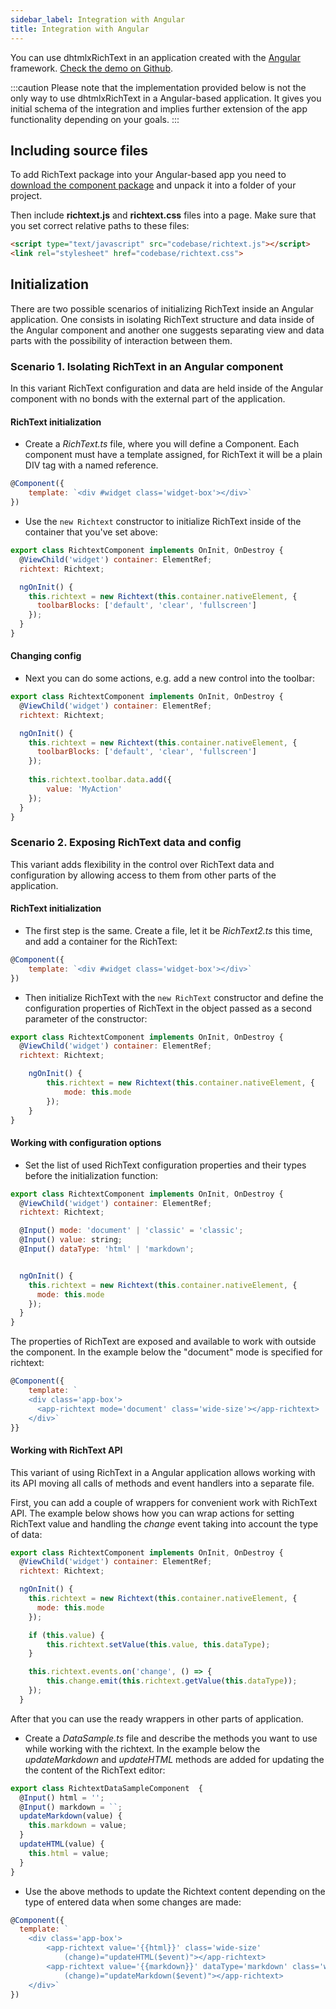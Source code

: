 ```yaml
---
sidebar_label: Integration with Angular
title: Integration with Angular
---
```


You can use dhtmlxRichText in an application created with the [Angular](https://vuejs.org/) framework. [Check the demo on Github](https://github.com/DHTMLX/angular-widgets).

:::caution 
Please note that the implementation provided below is not the only way to use dhtmlxRichText in a Angular-based application. It gives you initial schema of the integration and implies further 
extension of the app functionality depending on your goals.
:::

## Including source files

To add RichText package into your Angular-based app you need to [download the component package](https://dhtmlx.com/docs/products/dhtmlxRichText/download.shtml) and unpack it into a folder of your project.

Then include **richtext.js** and **richtext.css** files into a page. 
Make sure that you set correct relative paths to these files:

~~~html title="ndex.html"
<script type="text/javascript" src="codebase/richtext.js"></script>  
<link rel="stylesheet" href="codebase/richtext.css">
~~~


## Initialization

There are two possible scenarios of initializing RichText inside an Angular application. One consists in isolating RichText structure and data inside of the Angular component and another one suggests 
separating view and data parts with the possibility of interaction between them.

### Scenario 1. Isolating RichText in an Angular component

In this variant RichText configuration and data are held inside of the Angular component with no bonds with the external part of the application. 

#### RichText initialization

- Create a *RichText.ts* file, where you will define a Component. Each component must have a template assigned, for RichText it will be a plain DIV tag with a named reference.

~~~js title="RichText.ts"
@Component({
 	template: `<div #widget class='widget-box'></div>`
})
~~~

- Use the `new Richtext` constructor to initialize RichText inside of the container that you've set above: 

~~~js title="RichText.ts"
export class RichtextComponent implements OnInit, OnDestroy {
  @ViewChild('widget') container: ElementRef;
  richtext: Richtext;

  ngOnInit() {
    this.richtext = new Richtext(this.container.nativeElement, {
      toolbarBlocks: ['default', 'clear', 'fullscreen']
    });
  }
}
~~~

#### Changing config

- Next you can do some actions, e.g. add a new control into the toolbar:

~~~js title="RichText.ts"
export class RichtextComponent implements OnInit, OnDestroy {
  @ViewChild('widget') container: ElementRef;
  richtext: Richtext;

  ngOnInit() {
    this.richtext = new Richtext(this.container.nativeElement, {
      toolbarBlocks: ['default', 'clear', 'fullscreen']
    });
    
    this.richtext.toolbar.data.add({
        value: 'MyAction'
    });
  }
}
~~~


### Scenario 2. Exposing RichText data and config 

This variant adds flexibility in the control over RichText data and configuration by allowing access to them from other parts of the application.

#### RichText initialization

- The first step is the same. Create a file, let it be *RichText2.ts* this time, and add a container for the RichText:

~~~js title="RichText2.ts"
@Component({
 	template: `<div #widget class='widget-box'></div>`
})
~~~

- Then initialize RichText with the `new RichText` constructor and define the configuration properties of RichText in the object passed as a second parameter of the constructor:

~~~js title="RichText2.ts"
export class RichtextComponent implements OnInit, OnDestroy {
  @ViewChild('widget') container: ElementRef;
  richtext: Richtext;

  	ngOnInit() {
      	this.richtext = new Richtext(this.container.nativeElement, {
      		mode: this.mode
    	});
    }   
}
~~~

#### Working with configuration options

- Set the list of used RichText configuration properties and their types before the initialization function:

~~~js title="RichText2.ts"
export class RichtextComponent implements OnInit, OnDestroy {
  @ViewChild('widget') container: ElementRef;
  richtext: Richtext;

  @Input() mode: 'document' | 'classic' = 'classic';
  @Input() value: string;
  @Input() dataType: 'html' | 'markdown';


  ngOnInit() {
    this.richtext = new Richtext(this.container.nativeElement, {
      mode: this.mode
    });
  }
}
~~~

The properties of RichText are exposed and available to work with outside the component. In the example below the "document" mode is specified for richtext:

~~~js title="BasicSample.ts"
@Component({
	template: `
    <div class='app-box'>
	  <app-richtext mode='document' class='wide-size'></app-richtext>
    </div>`
}}
~~~

#### Working with RichText API

This variant of using RichText in a Angular application allows working with its API moving all calls of methods and event handlers into a separate file. 

First, you can add a couple of wrappers for convenient work with RichText API. The example below shows how you can wrap actions for
setting RichText value and handling the *change* event taking into account the type of data: 

~~~js title="RichText2.ts"
export class RichtextComponent implements OnInit, OnDestroy {
  @ViewChild('widget') container: ElementRef;
  richtext: Richtext;

  ngOnInit() {
    this.richtext = new Richtext(this.container.nativeElement, {
      mode: this.mode
    });

    if (this.value) {
        this.richtext.setValue(this.value, this.dataType);
    }

    this.richtext.events.on('change', () => {
        this.change.emit(this.richtext.getValue(this.dataType));
    });
  }
~~~

After that you can use the ready wrappers in other parts of application. 

- Create a *DataSample.ts* file and describe the methods you want to use while working with the richtext. In the example below the *updateMarkdown* and *updateHTML* methods are added for updating the 
the content of the RichText editor:

~~~js title="DataSample.ts"
export class RichtextDataSampleComponent  {
  @Input() html = '';
  @Input() markdown = ``;
  updateMarkdown(value) {
    this.markdown = value;
  }
  updateHTML(value) {
    this.html = value;
  }
}
~~~

- Use the above methods to update the Richtext content depending on the type of entered data when some changes are made:

~~~js title="DataSample.ts"
@Component({
  template: `
	<div class='app-box'>
  		<app-richtext value='{{html}}' class='wide-size' 
        	(change)="updateHTML($event)"></app-richtext>
 		<app-richtext value='{{markdown}}' dataType='markdown' class='wide-size' 
        	(change)="updateMarkdown($event)"></app-richtext>
	</div>`
})
~~~

